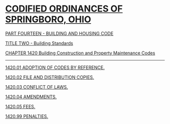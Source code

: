 [CODIFIED ORDINANCES OF SPRINGBORO, OHIO](index.html)
=====================================================

[PART FOURTEEN - BUILDING AND HOUSING CODE](561ca412.html)

[TITLE TWO - Building Standards](5638a412.html)

[CHAPTER 1420 Building Construction and Property Maintenance
Codes](5640a412.html)

* * * * *

[1420.01 ADOPTION OF CODES BY REFERENCE.](5654a412.html)

[1420.02 FILE AND DISTRIBUTION COPIES.](565ca412.html)

[1420.03 CONFLICT OF LAWS.](5660a412.html)

[1420.04 AMENDMENTS.](5668a412.html)

[1420.05 FEES.](56c6a412.html)

[1420.99 PENALTIES.](56c9a412.html)

